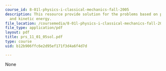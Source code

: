 ```yaml
---
course_id: 8-01l-physics-i-classical-mechanics-fall-2005
description: This resource provide solution for the problems based on potential energy
  and kinetic energy.
file_location: /coursemedia/8-01l-physics-i-classical-mechanics-fall-2005/b12b906ffc6e2d95ef171f3d4a6f4d7d_prs_11_01_05sol.pdf
file_type: application/pdf
layout: pdf
title: prs_11_01_05sol.pdf
type: course
uid: b12b906ffc6e2d95ef171f3d4a6f4d7d

---
```

None